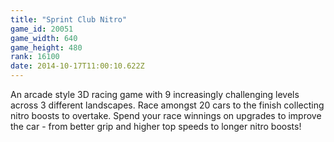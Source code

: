 ```yaml
---
title: "Sprint Club Nitro"
game_id: 20051
game_width: 640
game_height: 480
rank: 16100
date: 2014-10-17T11:00:10.622Z
---
```

An arcade style 3D racing game with 9 increasingly challenging levels across 3 different landscapes. Race amongst 20 cars to the finish collecting nitro boosts to overtake. Spend your race winnings on upgrades to improve the car - from better grip and higher top speeds to longer nitro boosts!